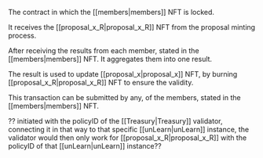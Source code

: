 The contract in which the [[members|members]] NFT is locked. 

It receives the [[proposal_x_R|proposal_x_R]] NFT from the proposal minting process.

After receiving the results from each member, stated in the [[members|members]] NFT. It aggregates them into one result.

The result is used to update [[proposal_x|proposal_x]] NFT, by burning [[proposal_x_R|proposal_x_R]] NFT to ensure the validity.

This transaction can be submitted by any, of the members, stated in the [[members|members]] NFT.

?? initiated with the policyID of the [[Treasury|Treasury]] validator, connecting it in that way to that specific [[unLearn|unLearn]] instance, the validator would then only work for [[proposal_x_R|proposal_x_R]] with the policyID of that [[unLearn|unLearn]] instance??